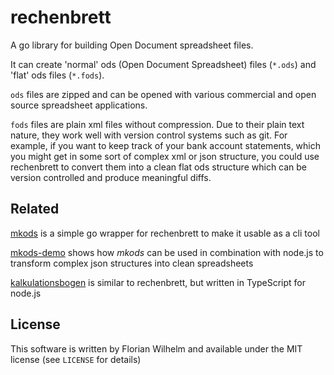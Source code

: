 <!--
SPDX-FileCopyrightText: 2025 Florian Wilhelm

SPDX-License-Identifier: MIT
-->

# rechenbrett

A go library for building Open Document spreadsheet files.

It can create 'normal' ods (Open Document Spreadsheet) files (`*.ods`) and 'flat' ods files (`*.fods`).

`ods` files are zipped and can be opened with various commercial and open source spreadsheet applications.

`fods` files are plain xml files without compression.
Due to their plain text nature, they work well with version control systems such as git.
For example, if you want to keep track of your bank account statements, which you might get in some sort of complex xml or json structure, you could use rechenbrett to convert them into a clean flat ods structure which can be version controlled and produce meaningful diffs.

## Related

[mkods](https://github.com/fwilhe2/mkods) is a simple go wrapper for rechenbrett to make it usable as a cli tool

[mkods-demo](https://github.com/fwilhe2/mkods-demo) shows how *mkods* can be used in combination with node.js to transform complex json structures into clean spreadsheets

[kalkulationsbogen](https://github.com/fwilhe2/kalkulationsbogen) is similar to rechenbrett, but written in TypeScript for node.js

## License

This software is written by Florian Wilhelm and available under the MIT license (see `LICENSE` for details)
